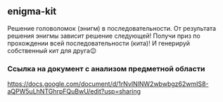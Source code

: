 ## enigma-kit
Решение головоломок (энигм) в последовательности. От результата решения энигмы зависит решение следующей! Получи приз по прохождении всей последовательности (кита)! И генерируй собственный кит для друга😉

### Ссылка на документ с анализом предметной области
https://docs.google.com/document/d/1rNvINlNW2wbwbgz62wmIS8-aQPW5uLhNTGhrpFQuBwU/edit?usp=sharing
